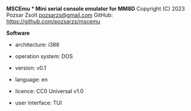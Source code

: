 **MSCEmu * Mini serial console emulator for MM8D**
Copyright (C) 2023 Pozsar Zsolt <pozsarzs@gmail.com>
GitHub: <https://github.com/pozsarzs/mscemu>

**Software**

 - architecture:       i386
 - operation system:   DOS

 - version:            v0.1
 - language:           en
 - licence:            CC0 Universal v1.0
 - user interface:     TUI
